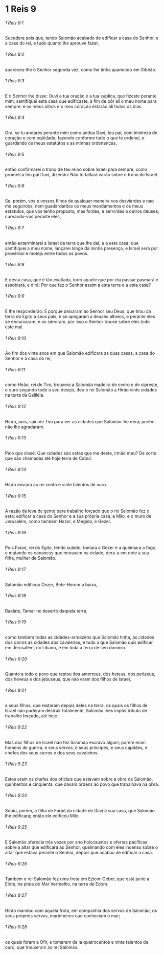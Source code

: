 # 1 Reis 9

###### 1 Reis 9:1

Sucedera pois que, tendo Salomão acabado de edificar a casa do Senhor, e a casa do rei, e tudo quanto lhe aprouve fazer,

###### 1 Reis 9:2

apareceu-lhe o Senhor segunda vez, como lhe tinha aparecido em Gibeão.

###### 1 Reis 9:3

E o Senhor lhe disse: Ouvi a tua oração e a tua súplica, que fizeste perante mim; santifiquei esta casa que edificaste, a fim de pôr ali o meu nome para sempre; e os meus olhos e o meu coração estarão ali todos os dias.

###### 1 Reis 9:4

Ora, se tu andares perante mim como andou Davi, teu pai, com inteireza de coração e com eqüidade, fazendo conforme tudo o que te ordenei, e guardando os meus estatutos e as minhas ordenanças,

###### 1 Reis 9:5

então confirmarei o trono de teu reino sobre Israel para sempre, como prometi a teu pai Davi, dizendo: Não te faltará varão sobre o trono de Israel.

###### 1 Reis 9:6

Se, porém, vós e vossos filhos de qualquer maneira vos desviardes e nao me seguirdes, nem guadardardes os meus mandamentos e os meus estatutos, que vos tenho proposto, mas fordes, e servirdes a outros deuses, curvando-vos perante eles,

###### 1 Reis 9:7

então exterminarei a Israel da terra que lhe dei; e a esta casa, que santifiquei a meu nome, lançarei longe da minha presença, e Israel será por provérbio e motejo entre todos os povos.

###### 1 Reis 9:8

E desta casa, que é tão exaltada, todo aquele que por ela passar pasmará e assobiará, e dirá: Por que fez o Senhor assim a esta terra e a esta casa?

###### 1 Reis 9:9

E lhe responderão: E porque deixaram ao Senhor seu Deus, que tirou da terra do Egito a seus pais, e se apegaram a deuses alheios, e perante eles se encurvaram, e os serviram; por isso o Senhor trouxe sobre eles todo este mal.

###### 1 Reis 9:10

Ao fim dos vinte anos em que Salomão edificara as duas casas, a casa do Senhor e a casa do rei,

###### 1 Reis 9:11

como Hirão, rei de Tiro, trouxera a Salomão madeira de cedro e de cipreste, e ouro segundo todo o seu desejo, deu o rei Salomão a Hirão vinte cidades na terra da Galiléia.

###### 1 Reis 9:12

Hirão, pois, saiu de Tiro para ver as cidades que Salomão lhe dera; porém não lhe agradaram.

###### 1 Reis 9:13

Pelo que disse: Que cidades são estas que me deste, irmão meu? De sorte que são chamadas até hoje terra de Cabul.

###### 1 Reis 9:14

Hirão enviara ao rei cento e vinte talentos de ouro.

###### 1 Reis 9:15

A razão da leva de gente para trabalho forçado que o rei Salomão fez é esta: edificar a casa do Senhor e a sua própria casa, e Milo, e o muro de Jerusalém, como também Hazor, e Megido, e Gezer.

###### 1 Reis 9:16

Pois Faraó, rei do Egito, tendo subido, tomara a Gezer e a queimara a fogo, e matando os cananeus que moravam na cidade, dera-a em dote a sua filha, mulher de Salomão.

###### 1 Reis 9:17

Salomão edificou Gezer, Bete-Horom a baixa,

###### 1 Reis 9:18

Baalate, Tamar no deserto daquela terra,

###### 1 Reis 9:19

como também todas as cidades-armazéns que Salomão tinha, as cidades dos carros as cidades dos cavaleiros, e tudo o que Salomão quis edificar em Jerusalém, no Líbano, e em toda a terra de seu domínio.

###### 1 Reis 9:20

Quanto a todo o povo que restou dos amorreus, dos heteus, dos perizeus, dos heveus e dos jebuseus, que não eram dos filhos de Israel,

###### 1 Reis 9:21

a seus filhos, que restaram depois deles na terra, os quais os filhos de Israel não puderam destruir totalmente, Salomão lhes impôs tributo de trabalho forçado, até hoje.

###### 1 Reis 9:22

Mas dos filhos de Israel não fez Salomão escravo algum; porém eram homens de guerra, e seus servos, e seus príncipes, e seus capitães, e chefes dos seus carros e dos seus cavaleiros.

###### 1 Reis 9:23

Estes eram os chefes dos oficiais que estavam sobre a obra de Salomão, quinhentos e cinqüenta, que davam ordens ao povo que trabalhava na obra.

###### 1 Reis 9:24

Subiu, porém, a filha de Faraó da cidade de Davi à sua casa, que Salomão lhe edificara; então ele edificou Milo.

###### 1 Reis 9:25

E Salomão oferecia três vezes por ano holocaustos e ofertas pacíficas sobre a altar que edificara ao Senhor, queimando com eles incenso sobre o altar que estava perante o Senhor, depois que acabou de edificar a casa.

###### 1 Reis 9:26

Também o rei Salomão fez uma frota em Eziom-Geber, que está junto a Elote, na praia do Mar Vermelho, na terra de Edom.

###### 1 Reis 9:27

Hirão mandou com aquela frota, em companhia dos servos de Salomão, os seus próprios servos, marinheiros que conheciam o mar;

###### 1 Reis 9:28

os quais foram a Ofir, e tomaram de lá quatrocentos e vinte talentos de ouro, que trouxeram ao rei Salomão.

